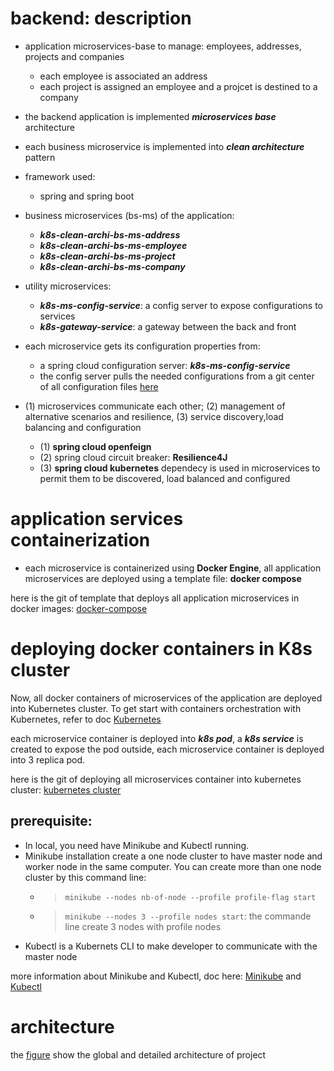 # backend: description

- application microservices-base to manage: employees, addresses, projects and companies
	- each employee is associated an address
	- each project is assigned an employee and a projcet is destined to a company
- the backend application is implemented ***microservices base*** architecture
- each business microservice is implemented into ***clean architecture*** pattern

- framework used:
	- spring and spring boot

- business microservices (bs-ms) of the application:

	- ***k8s-clean-archi-bs-ms-address***
	- ***k8s-clean-archi-bs-ms-employee***
	- ***k8s-clean-archi-bs-ms-project***
	- ***k8s-clean-archi-bs-ms-company***

- utility microservices:
	- ***k8s-ms-config-service***: a config server to expose configurations to services
	- ***k8s-gateway-service***: a gateway between the back and front

- each microservice gets its configuration properties from: 
	- a spring cloud configuration server: ***k8s-ms-config-service***
	- the config server pulls the needed configurations from a git center of all configuration files [here](https://github.com/placidenduwayo1/config-files-center.git)
	
- (1) microservices communicate each other; (2) management of alternative scenarios and resilience, (3) service discovery,load balancing and configuration
	- (1) **spring cloud openfeign**
	- (2) spring cloud circuit breaker: **Resilience4J**
	- (3) **spring cloud kubernetes** dependecy is used in microservices to permit them to be discovered, load balanced and configured

# application services containerization

- each microservice is containerized using **Docker Engine**, all application microservices are deployed using a template file: **docker compose**
    
here is the git of template that deploys all application microservices in docker images: [docker-compose](https://github.com/placidenduwayo1/K8s-AEPC-Docker-Deploy.git)

# deploying docker containers in K8s cluster
Now, all docker containers of microservices of the application are deployed into Kubernetes cluster. To get start with containers orchestration with Kubernetes, refer to doc [Kubernetes](https://kubernetes.io/fr/docs/home/)

each microservice container is deployed into ***k8s pod***, a ***k8s service*** is created to expose the pod outside, each microservice container is deployed into 3 replica pod. 

here is the git of deploying all microservices container into kubernetes cluster: [kubernetes cluster](https://github.com/placidenduwayo1/K8s-AEPC-Containers-Deploy.git)

## prerequisite:
- In local, you need have Minikube and Kubectl running.
- Minikube installation create a one node cluster to have master node and worker node in the same computer. You can create more than one node cluster by this command line: 
	- >```minikube --nodes nb-of-node --profile profile-flag start```
	- >```minikube --nodes 3 --profile nodes start```: the commande line create 3 nodes with profile nodes 
- Kubectl is a Kubernets CLI to make developer to communicate with the master node

more information about Minikube and Kubectl, doc here: [Minikube](https://kubernetes.io/fr/docs/setup/learning-environment/minikube/) and [Kubectl](https://kubernetes.io/fr/docs/tasks/tools/install-kubectl/)

# architecture
the [figure](https://drive.google.com/file/d/1bedn0GuPzPgybFJBWTytlyV3dxl4WJiL/view?usp=drive_link) show the global and detailed architecture of project

